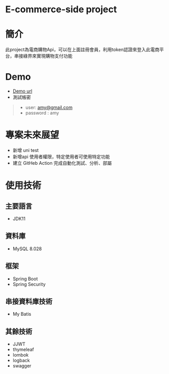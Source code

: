 # E-commerce-side project
# 簡介
此project為電商購物Api，可以在上面註冊會員，利用token認證來登入此電商平台，串接綠界來實現購物支付功能
# Demo
*  [Demo url](https://billhu-webapp.herokuapp.com/swagger-ui/index.html) 
*  測試帳密 
> * user: amy@gmail.com
> * password : amy

# 專案未來展望
* 新增 uni test
* 新增api 使用者權限，特定使用者可使用特定功能
* 建立 GitHeb Action 完成自動化測試、分析、部屬
# 使用技術
## 主要語言
- JDK11
## 資料庫
- MySQL 8.028
## 框架
- Spring Boot 
- Spring Security
## 串接資料庫技術
- My Batis
## 其餘技術
- JJWT
- thymeleaf
- lombok
- logback
- swagger
 
